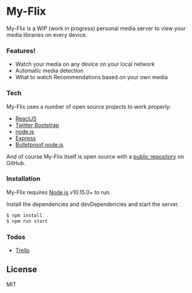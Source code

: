 # My-Flix

My-Flix is a WIP (work in progress) personal media server to view your media libraries on every device. 

### Features!

  - Watch your media on any device on your local network
  - Automatic media detection
  - What to watch Recommendations based on your own media 

### Tech

My-Flix uses a number of open source projects to work properly:

* [ReactJS](https://reactjs.org/)
* [Twitter Bootstrap](http://twitter.github.com/bootstrap/)
* [node.js](http://nodejs.org)
* [Express](http://expressjs.com)
* [Bulletproof node.js](https://github.com/santiq/bulletproof-nodejs)

And of course My-Flix itself is open source with a [public repository](https://github.com/krystianBooker/Media-Server#readme)
 on GitHub.

### Installation

My-Flix requires [Node.js](https://nodejs.org/) v10.15.0+ to run.

Install the dependencies and devDependencies and start the server.

```sh
$ npm install
$ npm run start
```

### Todos
 - [Trello](https://trello.com/b/swTfOikV/my-flix)

License
----
MIT